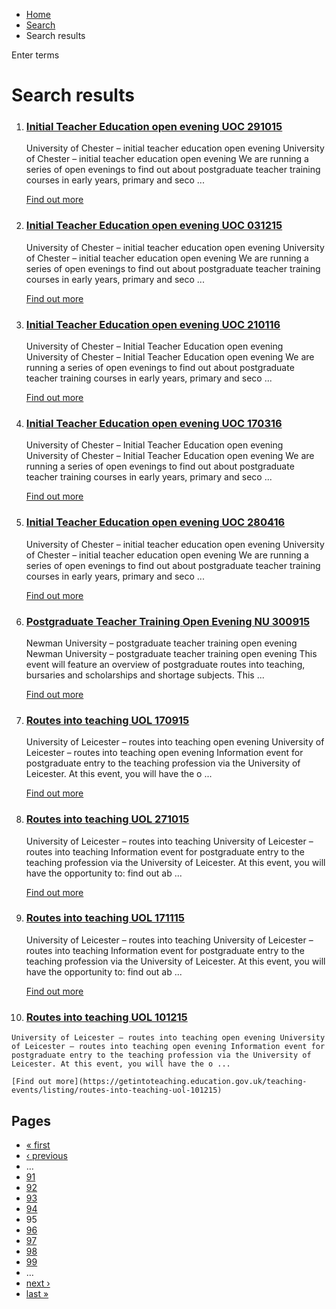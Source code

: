 *   [Home](/)
*   [Search](/search)
*   Search results

Enter terms 

Search results
==============

1.  ### [Initial Teacher Education open evening UOC 291015](https://getintoteaching.education.gov.uk/teaching-events/listing/initial-teacher-education-open-evening-uoc-291015)
    
    University of Chester – initial teacher education open evening University of Chester – initial teacher education open evening We are running a series of open evenings to find out about postgraduate teacher training courses in early years, primary and seco ...
    
    [Find out more](https://getintoteaching.education.gov.uk/teaching-events/listing/initial-teacher-education-open-evening-uoc-291015)
    
2.  ### [Initial Teacher Education open evening UOC 031215](https://getintoteaching.education.gov.uk/teaching-events/listing/initial-teacher-education-open-evening-uoc-031215)
    
    University of Chester – initial teacher education open evening University of Chester – initial teacher education open evening We are running a series of open evenings to find out about postgraduate teacher training courses in early years, primary and seco ...
    
    [Find out more](https://getintoteaching.education.gov.uk/teaching-events/listing/initial-teacher-education-open-evening-uoc-031215)
    
3.  ### [Initial Teacher Education open evening UOC 210116](https://getintoteaching.education.gov.uk/teaching-events/listing/initial-teacher-education-open-evening-uoc-210116)
    
    University of Chester – Initial Teacher Education open evening University of Chester – Initial Teacher Education open evening We are running a series of open evenings to find out about postgraduate teacher training courses in early years, primary and seco ...
    
    [Find out more](https://getintoteaching.education.gov.uk/teaching-events/listing/initial-teacher-education-open-evening-uoc-210116)
    
4.  ### [Initial Teacher Education open evening UOC 170316](https://getintoteaching.education.gov.uk/teaching-events/listing/initial-teacher-education-open-evening-uoc-170316)
    
    University of Chester – Initial Teacher Education open evening University of Chester – Initial Teacher Education open evening We are running a series of open evenings to find out about postgraduate teacher training courses in early years, primary and seco ...
    
    [Find out more](https://getintoteaching.education.gov.uk/teaching-events/listing/initial-teacher-education-open-evening-uoc-170316)
    
5.  ### [Initial Teacher Education open evening UOC 280416](https://getintoteaching.education.gov.uk/teaching-events/listing/initial-teacher-education-open-evening-uoc-280416)
    
    University of Chester – initial teacher education open evening University of Chester – initial teacher education open evening We are running a series of open evenings to find out about postgraduate teacher training courses in early years, primary and seco ...
    
    [Find out more](https://getintoteaching.education.gov.uk/teaching-events/listing/initial-teacher-education-open-evening-uoc-280416)
    
6.  ### [Postgraduate Teacher Training Open Evening NU 300915](https://getintoteaching.education.gov.uk/teaching-events/listing/postgraduate-teacher-training-open-evening-nu-300915)
    
    Newman University – postgraduate teacher training open evening Newman University – postgraduate teacher training open evening This event will feature an overview of postgraduate routes into teaching, bursaries and scholarships and shortage subjects. This ...
    
    [Find out more](https://getintoteaching.education.gov.uk/teaching-events/listing/postgraduate-teacher-training-open-evening-nu-300915)
    
7.  ### [Routes into teaching UOL 170915](https://getintoteaching.education.gov.uk/teaching-events/listing/routes-into-teaching-uol-170915)
    
    University of Leicester – routes into teaching open evening University of Leicester – routes into teaching open evening Information event for postgraduate entry to the teaching profession via the University of Leicester. At this event, you will have the o ...
    
    [Find out more](https://getintoteaching.education.gov.uk/teaching-events/listing/routes-into-teaching-uol-170915)
    
8.  ### [Routes into teaching UOL 271015](https://getintoteaching.education.gov.uk/teaching-events/listing/routes-into-teaching-uol-271015)
    
    University of Leicester – routes into teaching University of Leicester – routes into teaching Information event for postgraduate entry to the teaching profession via the University of Leicester. At this event, you will have the opportunity to: find out ab ...
    
    [Find out more](https://getintoteaching.education.gov.uk/teaching-events/listing/routes-into-teaching-uol-271015)
    
9.  ### [Routes into teaching UOL 171115](https://getintoteaching.education.gov.uk/teaching-events/listing/routes-into-teaching-uol-171115)
    
    University of Leicester – routes into teaching University of Leicester – routes into teaching Information event for postgraduate entry to the teaching profession via the University of Leicester. At this event, you will have the opportunity to: find out ab ...
    
    [Find out more](https://getintoteaching.education.gov.uk/teaching-events/listing/routes-into-teaching-uol-171115)
    
10.  ### [Routes into teaching UOL 101215](https://getintoteaching.education.gov.uk/teaching-events/listing/routes-into-teaching-uol-101215)
    
    University of Leicester – routes into teaching open evening University of Leicester – routes into teaching open evening Information event for postgraduate entry to the teaching profession via the University of Leicester. At this event, you will have the o ...
    
    [Find out more](https://getintoteaching.education.gov.uk/teaching-events/listing/routes-into-teaching-uol-101215)
    

Pages
-----

*   [« first](/search/site "Go to first page")
*   [‹ previous](/search/site?page=93 "Go to previous page")
*   …
*   [91](/search/site?page=90 "Go to page 91")
*   [92](/search/site?page=91 "Go to page 92")
*   [93](/search/site?page=92 "Go to page 93")
*   [94](/search/site?page=93 "Go to page 94")
*   95
*   [96](/search/site?page=95 "Go to page 96")
*   [97](/search/site?page=96 "Go to page 97")
*   [98](/search/site?page=97 "Go to page 98")
*   [99](/search/site?page=98 "Go to page 99")
*   …
*   [next ›](/search/site?page=95 "Go to next page")
*   [last »](/search/site?page=1032 "Go to last page")